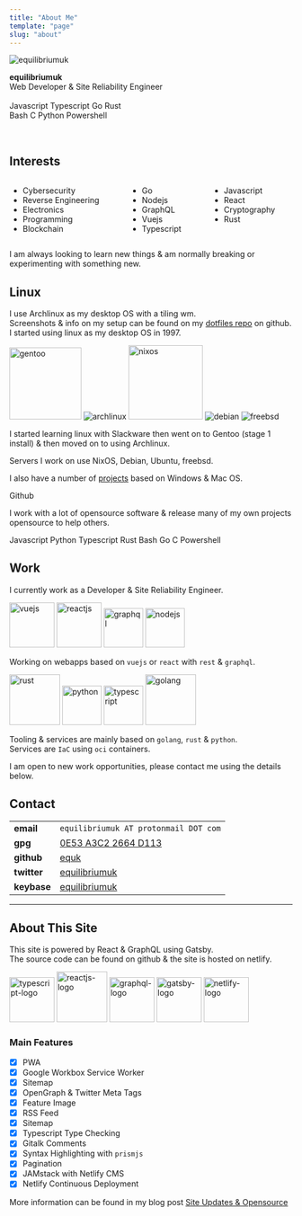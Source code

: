 ```yaml
---
title: "About Me"
template: "page"
slug: "about"
---
```


<div class="box about-intro">
  <article class="media">
    <div class="media-left">
      <div class="image is-128x128">
        <img src="/users/equilibriumuk.jpg" alt="equilibriumuk" class="bio-img">
      </div>
    </div>
    <div class="media-content">
      <div class="content">
        <p class="about-name">
          <strong>equilibriumuk</strong>
          <br />
          Web Developer & Site Reliability Engineer<br />
          <br />
          <span class="language-color js"></span> Javascript <span class="language-color ts"></span> Typescript <span class="language-color go"></span> Go <span class="language-color rust"></span> Rust <br /><span class="language-color sh"></span> Bash <span class="language-color c"></span> C <span class="language-color py"></span> Python <span class="language-color ps"></span> Powershell
        </p>
      </div>
    </div>
  </article>
</div>

<br />

## Interests

<div class="columns">
    <div class="column">
        <ul>
        <li>Cybersecurity</li>
        <li>Reverse Engineering</li>
        <li>Electronics</li>
        <li>Programming</li>
        <li>Blockchain</li>
        </ul>
    </div>
    <div class="column">
        <ul>
        <li>Go</li>
        <li>Nodejs</li>
        <li>GraphQL</li>
        <li>Vuejs</li>
        <li>Typescript</li>
        </ul>
    </div>
    <div class="column">
        <ul>
        <li>Javascript</li>
        <li>React</li>
        <li>Cryptography</li>
        <li>Rust</li>
        </ul>
    </div>
</div>

I am always looking to learn new things & am normally breaking or experimenting with something new.

## Linux

I use Archlinux as my desktop OS with a tiling wm.<br />
Screenshots & info on my setup can be found on my <a href="https://github.com/equk/dotfiles" aria-label="View on GitHub" target="_blank" rel="noopener noreferrer">dotfiles repo</a> on github.<br />
I started using linux as my desktop OS in 1997.

<p class="text-center"><img class="inline" src="/media/images/2019/05/gentoo-signet.svg" alt="gentoo" width="128px">
<img class="inline" src="/media/images/2014/Feb/arch_128.png" alt="archlinux">
<img class="inline" src="/media/logos/nixos.svg" alt="nixos" width="132px">
<img class="inline" src="/media/images/2014/Feb/debian_128.png" alt="debian">
<img class="inline" src="/media/images/2014/Feb/freebsd_128.png" alt="freebsd"></p>

I started learning linux with Slackware then went on to Gentoo (stage 1 install) & then moved on to using Archlinux.

Servers I work on use NixOS, Debian, Ubuntu, freebsd.<br />

I also have a number of <a href="/projects">projects</a> based on Windows & Mac OS.<br />

<article class="message is-dark">
  <div class="message-header">
    <p><i class="fa-lg fa fa-github"></i> Github</p>
  </div>
  <div class="message-body">
    <p class="text-center">I work with a lot of opensource software & release many of my own projects opensource to help others.</p>
    <p class="text-center"><span class="language-color js"></span> Javascript <span class="language-color py"></span> Python <span class="language-color ts"></span> Typescript <span class="language-color rust"></span> Rust <span class="language-color sh"></span> Bash <span class="language-color go"></span> Go <span class="language-color c"></span> C <span class="language-color ps"></span> Powershell</p>
  </div>
</article>


## Work

I currently work as a Developer & Site Reliability Engineer.

<p class="text-center">
<img class="inline vuejs_logo" src="/media/logos/vue.svg" alt="vuejs" width="80px">
<img class="inline reactjs_logo" src="/media/logos/reactsq.svg" alt="reactjs" width="80px">
<img class="inline graphql_logo" src="/media/logos/graphql.svg" alt="graphql" width="70px">
<img class="inline nodejs_logo" src="/media/logos/nodejs.svg" alt="nodejs" width="70px">
</p>

Working on webapps based on `vuejs` or `react` with `rest` & `graphql`.<br />

<p class="text-center">
<img class="inline rust_logo" src="/media/logos/rust.svg" alt="rust" width="90px">
<img class="inline python_logo" src="/media/logos/python.svg" alt="python" width="70px">
<img class="inline typescript_logo" src="/media/logos/typescript.svg" alt="typescript" width="70px">
<img class="inline golang_logo" src="/media/logos/golang.svg" alt="golang" width="90px">
</p>

Tooling & services are mainly based on `golang`, `rust` & `python`.<br />
Services are `IaC` using `oci` containers.

I am open to new work opportunities, please contact me using the details below.

## Contact

<table>
    <tbody>
        <tr>
            <td><i class="fa fa-envelope"></i> <strong>email</strong></td>
            <td><code class="language-text">equilibriumuk AT protonmail DOT com</code></td>
        </tr>
        <tr>
            <td><i class="fa fa-key-modern"></i> <strong>gpg</strong></td>
            <td><a href="https://keybase.io/equilibriumuk/pgp_keys.asc?fingerprint=25fc07669118b3b9b79beae40e53a3c22664d113" target="_blank">0E53 A3C2 2664 D113</a></td>
        </tr>
        <tr>
            <td><i class="fa fa-github-alt"></i> <strong>github</strong></td>
            <td><a href="https://github.com/equk/" target="_blank">equk</a></td>
        </tr>
        <tr>
            <td><i class="fa fa-twitter"></i> <strong>twitter</strong></td>
            <td><a href="https://twitter.com/equilibriumuk/" target="_blank">equilibriumuk</a></td>
        </tr>
        <tr>
            <td><i class="fa fa-keybase"></i> <strong>keybase</strong></td>
            <td><a href="https://keybase.io/equilibriumuk/" target="_blank">equilibriumuk</a></td>
        </tr>
    </tbody>
</table>

---

## About This Site

This site is powered by React & GraphQL using Gatsby.<br />
The source code can be found on github & the site is hosted on netlify.

<img class="inline typescript_logo" src="/media/logos/typescript.svg" alt="typescript-logo" width="80px">
<img class="inline reactjs_logo" src="/media/logos/reactsq.svg" alt="reactjs-logo" width="90px">
<img class="inline graphql_logo" src="/media/images/2019/06/graphql.svg" alt="graphql-logo" width="80px">
<img class="inline gatsby_logo" src="/media/logos/gatsby.svg" alt="gatsby-logo" width="80px">
<img class="inline netlify_logo" src="/media/logos/netlify.svg" alt="netlify-logo" width="80px">

### Main Features

- [x] PWA
- [x] Google Workbox Service Worker
- [x] Sitemap
- [x] OpenGraph & Twitter Meta Tags
- [x] Feature Image
- [x] RSS Feed
- [x] Sitemap
- [x] Typescript Type Checking
- [x] Gitalk Comments
- [x] Syntax Highlighting with `prismjs`
- [x] Pagination
- [x] JAMstack with Netlify CMS
- [x] Netlify Continuous Deployment

More information can be found in my blog post [Site Updates & Opensource](/2020/03/17/site-updates-opensource)